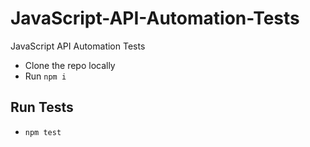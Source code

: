 # JavaScript-API-Automation-Tests
JavaScript API Automation Tests
- Clone the repo locally
- Run `npm i`

## Run Tests
- `npm test`
